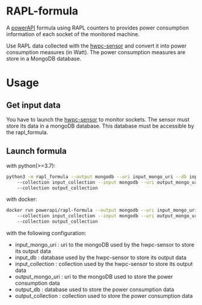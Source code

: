 # RAPL-formula

A [powerAPI](https://github.com/powerapi-ng/powerapi) formula using RAPL
counters to provides power consumption information of each socket of the
monitored machine.

Use RAPL data collected with the
[hwpc-sensor](https://github.com/powerapi-ng/hwpc-sensor) and convert it into
power consumption measures (in Watt). The power consumption measures are store
in a MongoDB database.

# Usage

## Get input data

You have to launch the [hwpc-sensor](https://github.com/powerapi-ng/hwpc-sensor) to 
monitor sockets. The sensor must store its data in a mongoDB database. This
database must be accessible by the rapl_formula.

## Launch formula

with python(>=3.7):

```bash
python3 -m rapl_formula --output mongodb --uri input_mongo_uri --db input_db
	--collection input_collection --input mongodb --uri output_mongo_uri --db output_db
	--collection output_collection
```

with docker:

```bash
docker run powerapi/rapl-formula --output mongodb --uri input_mongo_uri --db input_db
	--collection input_collection --input mongodb --uri output_mongo_uri --db output_db
	--collection output_collection
```

with the following configuration: 

- input_mongo_uri : uri to the mongoDB used by the hwpc-sensor to store its output data
- input_db : database used by the hwpc-sensor to store its output data
- input_collection : collection used by the hwpc-sensor to store its output data
- output_mongo_uri : uri to the mongoDB used to store the power consumption data
- output_db : database used to store the power consumption data
- output_collection : collection used to store the power consumption data

